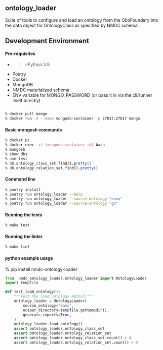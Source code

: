 ## ontology_loader

Suite of tools to configure and load an ontology from the OboFoundary into the data object for OntologyClass as 
specified by NMDC schema.

## Development Environment

#### Pre-requisites

- >=Python 3.9
- Poetry
- Docker
- MongoDB
- NMDC materialized schema
- ENV variable for MONGO_PASSWORD (or pass it in via the cli/runner itself directly)

```bash

% docker pull mongo
% docker run -d --name mongodb-container -p 27017:27017 mongo
```

#### Basic mongosh commands
```bash
% docker ps
% docker exec -it [mongodb-container-id] bash
% mongosh
% show dbs
% use test
% db.ontology_class_set.find().pretty()
% db.ontology_relation_set.find().pretty()
``` 

#### Command line
```bash
% poetry install
% poetry run ontology_loader --help
% poetry run ontology_loader --source-ontology "envo"
% poetry run ontology_loader --source-ontology "go"
```

#### Running the tests
```bash
% make test
```

#### Running the linter
```bash
% make lint
```

#### python example usage
% pip install nmdc-ontology-loader
```python
from  nmdc_ontology_loader.ontology_loader import OntologyLoader
import tempfile

def test_load_ontology():
    """Test the load_ontology method."""
    ontology_loader = OntologyLoader(
        source_ontology="envo",
        output_directory=tempfile.gettempdir(),
        generate_reports=True,
    )
    ontology_loader.load_ontology()
    assert ontology_loader.ontology_class_set
    assert ontology_loader.ontology_relation_set
    assert ontology_loader.ontology_class_set.count() > 0
    assert ontology_loader.ontology_relation_set.count() > 0
```
